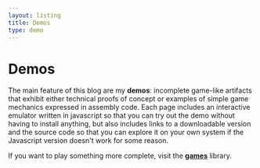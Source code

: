 ```yaml
---
layout: listing
title: Demos
type: demo
---
```


Demos
=====
The main feature of this blog are my **demos**: incomplete game-like artifacts that exhibit either technical proofs of concept or examples of simple game mechanics expressed in assembly code. Each page includes an interactive emulator written in javascript so that you can try out the demo without having to install anything, but also includes links to a downloadable version and the source code so that you can explore it on your own system if the Javascript version doesn't work for some reason.

If you want to play something more complete, visit the **[games][]** library.

[games]: {{site.baseurl}}games/
